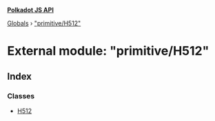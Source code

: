**[Polkadot JS API](../README.md)**

[Globals](../globals.md) › ["primitive/H512"](_primitive_h512_.md)

# External module: "primitive/H512"

## Index

### Classes

* [H512](../classes/_primitive_h512_.h512.md)